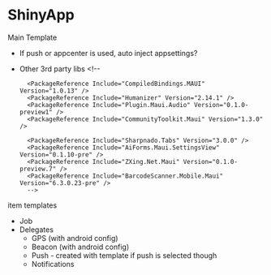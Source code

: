 # ShinyApp

Main Template
* If push or appcenter is used, auto inject appsettings?

* Other 3rd party libs
		<PackageReference Include="UraniumUI.Material" Version="$(UraniumUIVersion)" />
		<PackageReference Include="UraniumUI.Icons.MaterialIcons" Version="$(UraniumUIVersion)" />
		<!--
		<PackageReference Include="Prism.Maui.Rx" Version="$(PrismLibVersion)" />
		
		<PackageReference Include="CompiledBindings.MAUI" Version="1.0.13" />
		<PackageReference Include="Humanizer" Version="2.14.1" />
		<PackageReference Include="Plugin.Maui.Audio" Version="0.1.0-preview1" />
		<PackageReference Include="CommunityToolkit.Maui" Version="1.3.0" />
		
		<PackageReference Include="Sharpnado.Tabs" Version="3.0.0" />
		<PackageReference Include="AiForms.Maui.SettingsView" Version="0.1.10-pre" />
		<PackageReference Include="ZXing.Net.Maui" Version="0.1.0-preview.7" />
		<PackageReference Include="BarcodeScanner.Mobile.Maui" Version="6.3.0.23-pre" />
		-->


item templates
* Job
* Delegates
	* GPS (with android config)
	* Beacon (with android config)
	* Push - created with template if push is selected though
	* Notifications